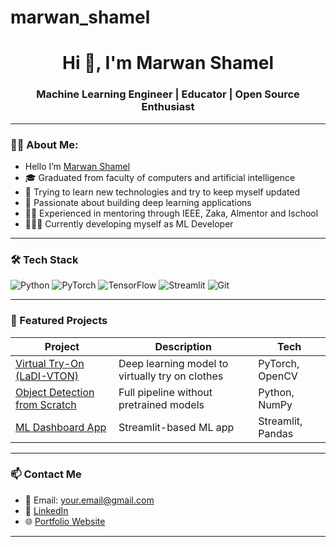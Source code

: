 # marwan_shamel
<h1 align="center">Hi 👋, I'm Marwan Shamel</h1>
<h3 align="center">Machine Learning Engineer | Educator | Open Source Enthusiast</h3>

---

### 👨‍💻 About Me:
- Hello I’m [Marwan Shamel](https://www.linkedin.com/in/marwan-shamel/)
- 🎓 Graduated from faculty of computers and artificial intelligence
- 🌱 Trying to learn new technologies and try to keep myself updated
- 🧠 Passionate about building deep learning applications  
- 👨‍🏫 Experienced in mentoring through IEEE, Zaka, Almentor and Ischool  
- 👨🏻‍💻 Currently developing myself as ML Developer 

---

### 🛠️ Tech Stack
![Python](https://img.shields.io/badge/-Python-3776AB?style=flat-square&logo=python&logoColor=white)
![PyTorch](https://img.shields.io/badge/-PyTorch-EE4C2C?style=flat-square&logo=pytorch&logoColor=white)
![TensorFlow](https://img.shields.io/badge/-TensorFlow-FF6F00?style=flat-square&logo=tensorflow&logoColor=white)
![Streamlit](https://img.shields.io/badge/-Streamlit-FF4B4B?style=flat-square&logo=streamlit&logoColor=white)
![Git](https://img.shields.io/badge/-Git-F05032?style=flat-square&logo=git&logoColor=white)

---

### 💼 Featured Projects

| Project | Description | Tech |
|--------|-------------|------|
| [Virtual Try-On (LaDI-VTON)](https://github.com/yourusername/project1) | Deep learning model to virtually try on clothes | PyTorch, OpenCV |
| [Object Detection from Scratch](https://github.com/yourusername/project2) | Full pipeline without pretrained models | Python, NumPy |
| [ML Dashboard App](https://github.com/yourusername/project3) | Streamlit-based ML app | Streamlit, Pandas |

---

### 📫 Contact Me
- 📧 Email: [your.email@gmail.com](mailto:your.email@gmail.com)  
- 💼 [LinkedIn](https://linkedin.com/in/your-profile)  
- 🌐 [Portfolio Website](https://marwan-shamel1.github.io/my-portofolio/)

---

